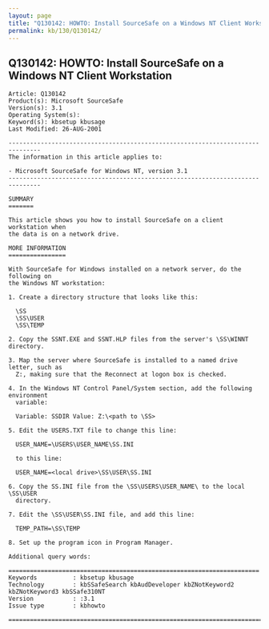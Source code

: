 ```yaml
---
layout: page
title: "Q130142: HOWTO: Install SourceSafe on a Windows NT Client Workstation"
permalink: kb/130/Q130142/
---
```


## Q130142: HOWTO: Install SourceSafe on a Windows NT Client Workstation

	Article: Q130142
	Product(s): Microsoft SourceSafe
	Version(s): 3.1
	Operating System(s): 
	Keyword(s): kbsetup kbusage
	Last Modified: 26-AUG-2001
	
	-------------------------------------------------------------------------------
	The information in this article applies to:
	
	- Microsoft SourceSafe for Windows NT, version 3.1 
	-------------------------------------------------------------------------------
	
	SUMMARY
	=======
	
	This article shows you how to install SourceSafe on a client workstation when
	the data is on a network drive.
	
	MORE INFORMATION
	================
	
	With SourceSafe for Windows installed on a network server, do the following on
	the Windows NT workstation:
	
	1. Create a directory structure that looks like this:
	
	  \SS
	  \SS\USER
	  \SS\TEMP
	
	2. Copy the SSNT.EXE and SSNT.HLP files from the server's \SS\WINNT directory.
	
	3. Map the server where SourceSafe is installed to a named drive letter, such as
	  Z:, making sure that the Reconnect at logon box is checked.
	
	4. In the Windows NT Control Panel/System section, add the following environment
	  variable:
	
	  Variable: SSDIR Value: Z:\<path to \SS>
	
	5. Edit the USERS.TXT file to change this line:
	
	  USER_NAME=\USERS\USER_NAME\SS.INI
	
	  to this line:
	
	  USER_NAME=<local drive>\SS\USER\SS.INI
	
	6. Copy the SS.INI file from the \SS\USERS\USER_NAME\ to the local \SS\USER
	  directory.
	
	7. Edit the \SS\USER\SS.INI file, and add this line:
	
	  TEMP_PATH=\SS\TEMP
	
	8. Set up the program icon in Program Manager.
	
	Additional query words:
	
	======================================================================
	Keywords          : kbsetup kbusage 
	Technology        : kbSSafeSearch kbAudDeveloper kbZNotKeyword2 kbZNotKeyword3 kbSSafe310NT
	Version           : :3.1
	Issue type        : kbhowto
	
	=============================================================================
	
